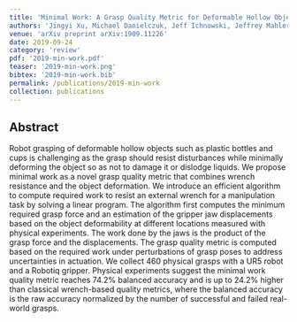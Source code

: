 ```yaml
---
title: 'Minimal Work: A Grasp Quality Metric for Deformable Hollow Objects'
authors: 'Jingyi Xu, Michael Danielczuk, Jeff Ichnowski, Jeffrey Mahler, Eckehard Steinbach, Ken Goldberg'
venue: 'arXiv preprint arXiv:1909.11226'
date: 2019-09-24
category: 'review'
pdf: '2019-min-work.pdf'
teaser: '2019-min-work.png'
bibtex: '2019-min-work.bib'
permalink: /publications/2019-min-work
collection: publications
---
```


Abstract
-------
Robot grasping of deformable hollow objects such as plastic bottles and cups is challenging as the grasp should resist disturbances while minimally deforming the object so as not to damage it or dislodge liquids. We propose minimal work as a novel grasp quality metric that combines wrench resistance and the object deformation. We introduce an efficient algorithm to compute required work to resist an external wrench for a manipulation task by solving a linear program. The algorithm first computes the minimum required grasp force and an estimation of the gripper jaw displacements based on the object deformability at different locations measured with physical experiments. The work done by the jaws is the product of the grasp force and the displacements. The grasp quality metric is computed based on the required work under perturbations of grasp poses to address uncertainties in actuation. We collect 460 physical grasps with a UR5 robot and a Robotiq gripper. Physical experiments suggest the minimal work quality metric reaches 74.2% balanced accuracy and is up to 24.2% higher than classical wrench-based quality metrics, where the balanced accuracy is the raw accuracy normalized by the number of successful and failed real-world grasps.
